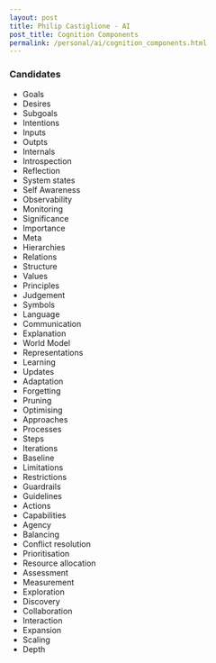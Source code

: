 ```yaml
---
layout: post
title: Philip Castiglione - AI
post_title: Cognition Components
permalink: /personal/ai/cognition_components.html
---
```

### Candidates

* Goals
* Desires
* Subgoals
* Intentions
* Inputs
* Outpts
* Internals
* Introspection
* Reflection
* System states
* Self Awareness
* Observability
* Monitoring
* Significance
* Importance
* Meta
* Hierarchies
* Relations
* Structure
* Values
* Principles
* Judgement
* Symbols
* Language
* Communication
* Explanation
* World Model
* Representations
* Learning
* Updates
* Adaptation
* Forgetting
* Pruning
* Optimising
* Approaches
* Processes
* Steps
* Iterations
* Baseline
* Limitations
* Restrictions
* Guardrails
* Guidelines
* Actions
* Capabilities
* Agency
* Balancing
* Conflict resolution
* Prioritisation
* Resource allocation
* Assessment
* Measurement
* Exploration
* Discovery
* Collaboration
* Interaction
* Expansion
* Scaling
* Depth